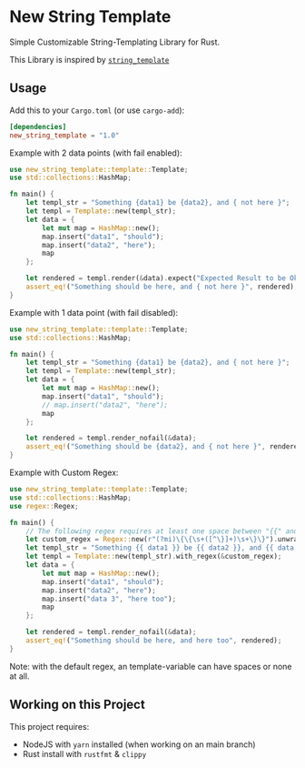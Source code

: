 # New String Template

Simple Customizable String-Templating Library for Rust.

This Library is inspired by [`string_template`](https://github.com/michaelr524/string_template)

## Usage

Add this to your `Cargo.toml` (or use `cargo-add`):

```toml
[dependencies]
new_string_template = "1.0"
```

Example with 2 data points (with fail enabled):

```rust
use new_string_template::template::Template;
use std::collections::HashMap;

fn main() {
    let templ_str = "Something {data1} be {data2}, and { not here }";
    let templ = Template::new(templ_str);
    let data = {
        let mut map = HashMap::new();
        map.insert("data1", "should");
        map.insert("data2", "here");
        map
    };

    let rendered = templ.render(&data).expect("Expected Result to be Ok");
    assert_eq!("Something should be here, and { not here }", rendered);
}
```

Example with 1 data point (with fail disabled):

```rust
use new_string_template::template::Template;
use std::collections::HashMap;

fn main() {
    let templ_str = "Something {data1} be {data2}, and { not here }";
    let templ = Template::new(templ_str);
    let data = {
        let mut map = HashMap::new();
        map.insert("data1", "should");
        // map.insert("data2", "here");
        map
    };

    let rendered = templ.render_nofail(&data);
    assert_eq!("Something should be {data2}, and { not here }", rendered);
}
```

Example with Custom Regex:

```rust
use new_string_template::template::Template;
use std::collections::HashMap;
use regex::Regex;

fn main() {
    // The following regex requires at least one space between "{{" and "}}" and allows variables with spaces
    let custom_regex = Regex::new(r"(?mi)\{\{\s+([^\}]+)\s+\}\}").unwrap();
    let templ_str = "Something {{ data1 }} be {{ data2 }}, and {{ data 3 }}";
    let templ = Template::new(templ_str).with_regex(&custom_regex);
    let data = {
        let mut map = HashMap::new();
        map.insert("data1", "should");
        map.insert("data2", "here");
        map.insert("data 3", "here too");
        map
    };

    let rendered = templ.render_nofail(&data);
    assert_eq!("Something should be here, and here too", rendered);
}
```

Note: with the default regex, an template-variable can have spaces or none at all.

## Working on this Project

This project requires:
- NodeJS with `yarn` installed (when working on an main branch)
- Rust install with `rustfmt` & `clippy`
